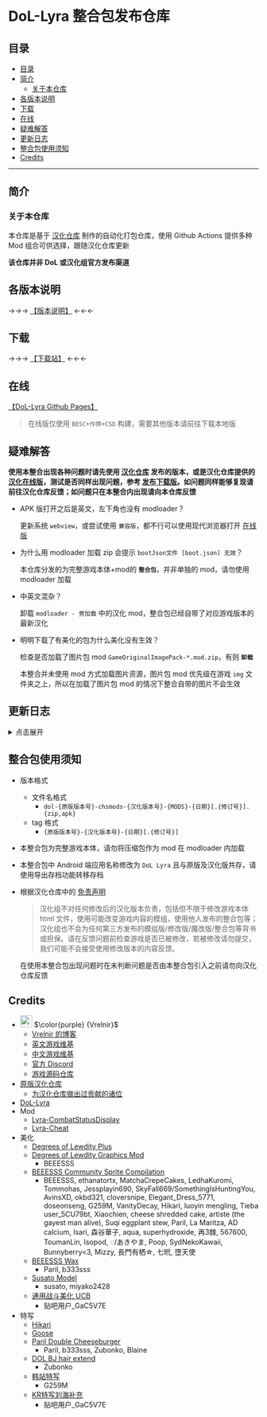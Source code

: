 # DoL-Lyra 整合包发布仓库

## 目录

- [目录](#目录)
- [简介](#简介)
  - [关于本仓库](#关于本仓库)
- [各版本说明](#各版本说明)
- [下载](#下载)
- [在线](#在线)
- [疑难解答](#疑难解答)
- [更新日志](#更新日志)
- [整合包使用须知](#整合包使用须知)
- [Credits](#credits)

---

## 简介

### 关于本仓库

本仓库是基于 [汉化仓库][github-chs] 制作的自动化打包仓库，使用 Github Actions 提供多种 Mod 组合可供选择，跟随汉化仓库更新

**该仓库并非 DoL 或汉化组官方发布渠道**

## 各版本说明

->->-> [【版本说明】](https://dol-lyra.github.io/hub/docs/) <-<-<-

## 下载

->->-> [【下载站】](https://dol-lyra.github.io/hub/) <-<-<-

## 在线

[【DoL-Lyra Github Pages】](https://dol-lyra.github.io)

> 在线版仅使用 `BESC+作弊+CSD` 构建，需要其他版本请前往下载本地版

## 疑难解答

**使用本整合出现各种问题时请先使用 [汉化仓库][github-chs] 发布的版本，或是汉化仓库提供的 [汉化在线版][github-chs-pages]，测试是否同样出现问题，参考 [发布下载版](https://github.com/Eltirosto/Degrees-of-Lewdity-Chinese-Localization/blob/main/README.md#%E5%8F%91%E5%B8%83%E4%B8%8B%E8%BD%BD%E7%89%88)。如问题同样能够复现请前往汉化仓库反馈；如问题只在本整合内出现请向本仓库反馈**

- APK 版打开之后是英文，左下角也没有 modloader？

  更新系统 `webview`，或尝试使用 `兼容版`，都不行可以使用现代浏览器打开 [在线版](#在线)

- 为什么用 modloader 加载 zip 会提示 `bootJson文件 [boot.json] 无效`？

  本仓库分发的为完整游戏本体+mod的 **`整合包`**，并非单独的 mod，请勿使用 modloader 加载

- 中英文混杂？

  卸载 `modloader - 旁加载` 中的汉化 mod，整合包已经自带了对应游戏版本的最新汉化

- 明明下载了有美化的包为什么美化没有生效？

  检查是否加载了图片包 mod `GameOriginalImagePack-*.mod.zip`，有则 **`卸载`**

  本整合并未使用 mod 方式加载图片资源，图片包 mod 优先级在游戏 `img` 文件夹之上，所以在加载了图片包 mod 的情况下整合自带的图片不会生效

## 更新日志

<details>
<summary>点击展开</summary>

- 20250201

  添加新美化，移除旧美化

- 20240415

  添加 `kr特写刘海补充`

- 20240310

  添加 `Susato Model`

- 20240215

  添加 `DOL_BJ_hair_extend`

- 20240102

  添加 polyfill 版本

  重命名仓库

- 1118

  使用 ModLoader 打包

- 1110

  HP 重命名为 CSD

- 1017

  版本说明及下载表格移至独立发布页

- 1014

  作弊添加更多功能：关闭成就锁、启用言灵

- 1009

  更精细的美化版本种类

- 1007

  添加 BEEESSS Wax 身体美化

- 0914

  移除世界扩展

  使用新格式HP显示

- 0911

  修改特写命名

  > 特写1 -> KR特写
  > 特写2 -> BJ特写

- 0908

  新增世界扩展作为底包

- v1.3.0-0904

  修正特写2未被应用的问题

- v1.3.0-0903

  添加特写1和特写2及HP显示

- v1.3.0-0902

  首次更新

</details>

## 整合包使用须知

- 版本格式

  - 文件名格式
    - `dol-{原版版本号}-chsmods-{汉化版本号}-{MODS}-{日期}[.{修订号}].{zip,apk}`
  - tag 格式
    - `{原版版本号}-{汉化版本号}-{日期}[.{修订号}]`

- 本整合包为完整游戏本体，请勿将压缩包作为 mod 在 modloader 内加载

- 本整合包中 Android 端应用名称修改为 `DoL Lyra` 且与原版及汉化版共存，请使用导出存档功能转移存档

- 根据汉化仓库中的 [免责声明](https://github.com/Eltirosto/Degrees-of-Lewdity-Chinese-Localization/blob/main/README.md#%E5%85%8D%E8%B4%A3%E5%A3%B0%E6%98%8E)

  > 汉化组不对任何修改后的汉化版本负责，包括但不限于修改游戏本体 html 文件，使用可能改变游戏内容的模组，使用他人发布的整合包等；汉化组也不会为任何第三方发布的模组版/修改版/魔改版/整合包等背书或担保。请在反馈问题前检查游戏是否已被修改，若被修改请勿提交，我们可能不会接受使用修改版本的内容反馈。

  在使用本整合包出现问题时在未判断问题是否由本整合包引入之前请勿向汉化仓库反馈

## Credits

- <img decoding="async" src="https://gitgud.io/uploads/-/system/user/avatar/9096/avatar.png" width="24"> $\color{purple} {Vrelnir}$
  - [Vrelnir 的博客][blog]
  - [英文游戏维基][wiki-en]
  - [中文游戏维基][wiki-cn]
  - [官方 Discord][discord]
  - [游戏源码仓库][gitgud]
- [原版汉化仓库][github-chs]
  - [为汉化仓库做出过贡献的诸位][github-chs-credits]
- [DoL-Lyra][github-lyra]
- Mod
  - [Lyra-CombatStatusDisplay][lyra-csd]
  - [Lyra-Cheat][lyra-cheat]
- 美化
  - [Degrees of Lewdity Plus][dolp]
  - [Degrees of Lewdity Graphics Mod][beeesss]
    - BEEESSS
  - [BEEESSS Community Sprite Compilation][beeesss-ext]
    - BEEESSS, ethanatortx, MatchaCrepeCakes, LedhaKuromi, Tommohas, Jessplayin690, SkyFall669/SomethingIsHuntingYou, AvinsXD, okbd321, cloversnipe, Elegant_Dress_5771, doseonseng, G259M, VanityDecay, Hikari, luoyin mengling, Tieba user_5CU79bt, Xiaochien, cheese shredded cake, artiste (the gayest man alive), Suqi eggplant stew, Paril, La Maritza, AD calcium, Isari, 森谷華子, aqua, superhydroxide, 再3棘, 567600, ToumanLin, Isopod, ◌/あきやま, Poop, SydNekoKawaii, Bunnyberry<3, Mizzy, 長門有栖☆, 七玳, 墮天使
  - [BEEESSS Wax][beeesss-wax]
    - Paril, b333sss
  - [Susato Model][susato-model]
    - susato, miyako2428
  - [通用战斗美化 UCB][ucb-github]
    - 贴吧用户\_GaC5V7E
- 特写
  - [Hikari][hikari]
  - [Goose][goose]
  - [Paril Double Cheeseburger][sideview-dc]
    - Paril, b333sss, Zubonko, Blaine
  - [DOL BJ hair extend][sideview-bj-extend]
    - Zubonko
  - [韩站特写][sideview-kr]
    - G259M
  - [KR特写刘海补充][sideview-kr-extend]
    - 贴吧用户\_GaC5V7E

[blog]: https://vrelnir.blogspot.com
[wiki-en]: https://degreesoflewdity.miraheze.org/wiki
[wiki-cn]: https://degreesoflewditycn.miraheze.org/wiki
[gitgud]: https://gitgud.io/Vrelnir/degrees-of-lewdity/-/tree/master
[discord]: https://discord.gg/VznUtEh
[github-chs]: https://github.com/Eltirosto/Degrees-of-Lewdity-Chinese-Localization
[github-chs-credits]: https://github.com/Eltirosto/Degrees-of-Lewdity-Chinese-Localization/blob/main/CREDITS.md
[github-chs-pages]: https://eltirosto.github.io/Degrees-of-Lewdity-Chinese-Localization/
[beeesss]: https://gitgud.io/BEEESSS/degrees-of-lewdity-graphics-mod
[beeesss-ext]: https://gitgud.io/Kaervek/kaervek-beeesss-community-sprite-compilation
[beeesss-wax]: https://gitgud.io/GTXMEGADUDE/beeesss-wax
[sideview-dc]: https://gitgud.io/GTXMEGADUDE/double-cheeseburger
[sideview-bj-extend]: https://github.com/zubonko/DOL_BJ_hair_extend
[sideview-kr]: https://arca.live/b/textgame/83875947
[sideview-kr-extend]: https://tieba.baidu.com/p/9055647926
[github-lyra]: https://github.com/DoL-Lyra
[lyra-csd]: https://github.com/DoL-Lyra/CombatStatusDisplay
[lyra-cheat]: https://github.com/DoL-Lyra/Cheat
[susato-model]: https://discord.com/channels/675158131688603721/1216104862870147303
[ucb-github]: https://github.com/site098/mysterious
[dolp]: https://gitgud.io/Frostberg/degrees-of-lewdity-plus
[hikari]: https://gitgud.io/HikariT/hikari-mods
[goose]: https://gitgud.io/goose/createshit
